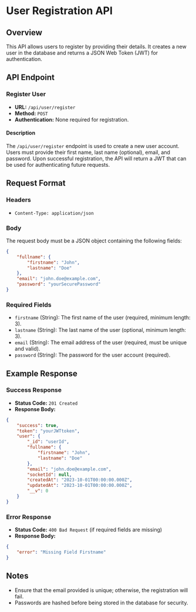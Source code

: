 # User Registration API

## Overview
This API allows users to register by providing their details. It creates a new user in the database and returns a JSON Web Token (JWT) for authentication.

## API Endpoint

### Register User
- **URL:** `/api/user/register`
- **Method:** `POST`
- **Authentication:** None required for registration.

#### Description
The `/api/user/register` endpoint is used to create a new user account. Users must provide their first name, last name (optional), email, and password. Upon successful registration, the API will return a JWT that can be used for authenticating future requests.

## Request Format

### Headers
- `Content-Type: application/json`

### Body
The request body must be a JSON object containing the following fields:

```json
{
    "fullname": {
        "firstname": "John",
        "lastname": "Doe"
    },
    "email": "john.doe@example.com",
    "password": "yourSecurePassword"
}
```

### Required Fields
- `firstname` (String): The first name of the user (required, minimum length: 3).
- `lastname` (String): The last name of the user (optional, minimum length: 3).
- `email` (String): The email address of the user (required, must be unique and valid).
- `password` (String): The password for the user account (required).

## Example Response

### Success Response
- **Status Code:** `201 Created`
- **Response Body:**
```json
{
    "success": true,
    "token": "yourJWTtoken",
    "user": {
        "_id": "userId",
        "fullname": {
            "firstname": "John",
            "lastname": "Doe"
        },
        "email": "john.doe@example.com",
        "socketId": null,
        "createdAt": "2023-10-01T00:00:00.000Z",
        "updatedAt": "2023-10-01T00:00:00.000Z",
        "__v": 0
    }
}
```

### Error Response
- **Status Code:** `400 Bad Request` (if required fields are missing)
- **Response Body:**
```json
{
    "error": "Missing Field Firstname"
}
```

## Notes
- Ensure that the email provided is unique; otherwise, the registration will fail.
- Passwords are hashed before being stored in the database for security.
